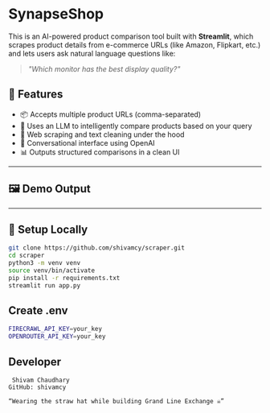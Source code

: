 # SynapseShop 

This is an AI-powered product comparison tool built with **Streamlit**, which scrapes product details from e-commerce URLs (like Amazon, Flipkart, etc.) and lets users ask natural language questions like:

> _"Which monitor has the best display quality?"_

## 🚀 Features

- 📦 Accepts multiple product URLs (comma-separated)
- 🧠 Uses an LLM to intelligently compare products based on your query
- 🧽 Web scraping and text cleaning under the hood
- 💬 Conversational interface using OpenAI
- 📊 Outputs structured comparisons in a clean UI

---

## 🖼️ Demo Output


---

## 🔧 Setup Locally

```bash
git clone https://github.com/shivamcy/scraper.git
cd scraper
python3 -m venv venv
source venv/bin/activate
pip install -r requirements.txt
streamlit run app.py
```

## Create .env
```bash
FIRECRAWL_API_KEY=your_key
OPENROUTER_API_KEY=your_key
```

## Developer
     Shivam Chaudhary
    GitHub: shivamcy

    “Wearing the straw hat while building Grand Line Exchange ☠️”



